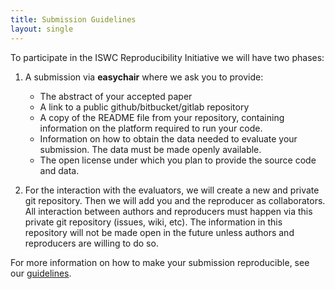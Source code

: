 ```yaml
---
title: Submission Guidelines
layout: single
---
```

 
To participate in the ISWC Reproducibility Initiative we will have two phases:
 
1. A submission via **easychair** where we ask you to provide:
    * The abstract of your accepted paper
    * A link to a public github/bitbucket/gitlab repository
    * A copy of the README file from your repository, containing  information on the platform required to run your code.
    * Information on how to obtain the data needed to evaluate your submission. The data must be made openly available.
    * The open license under which you plan to provide the source code and data.
 
 
2. For the interaction with the evaluators, we will create a new and private git repository. Then we will add you and the reproducer as collaborators. All  interaction between authors and reproducers must happen via this private git repository (issues, wiki, etc). The information in this repository will not be made open in the future unless authors and reproducers are willing to do so.
 
For more information on how to make your submission reproducible, see our [guidelines](/guide/).


